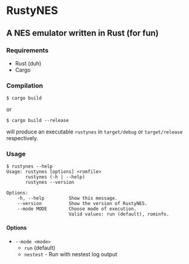 RustyNES
===
A NES emulator written in Rust (for fun)
---

### Requirements

* Rust (duh)
* Cargo

### Compilation

```
$ cargo build
```

or

```
$ cargo build --release
```

will produce an executable `rustynes` in `target/debug` or `target/release` respectively.

### Usage

```
$ rustynes --help
Usage: rustynes [options] <romfile>
       rustynes (-h | --help)
       rustynes --version

Options:
    -h, --help         Show this message.
    --version          Show the version of RustyNES.
    --mode MODE        Choose mode of execution.
                       Valid values: run (default), rominfo.
```

#### Options

* `--mode <mode>`
	* `run` (default)
	* `nestest` - Run with nestest log output